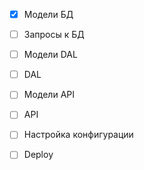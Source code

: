 * [X] Модели БД
* [ ] Запросы к БД

* [ ] Модели DAL
* [ ] DAL

* [ ] Модели API
* [ ] API

* [ ] Настройка конфигурации
* [ ] Deploy